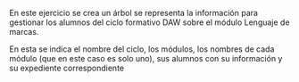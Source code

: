 En este ejercicio se crea un árbol se representa la información para gestionar
los alumnos del ciclo formativo DAW sobre el módulo Lenguaje de marcas.

En esta se indica el nombre del ciclo, los módulos, los nombres de cada módulo (que en este caso es solo uno),
sus alumnos con su información y su expediente correspondiente